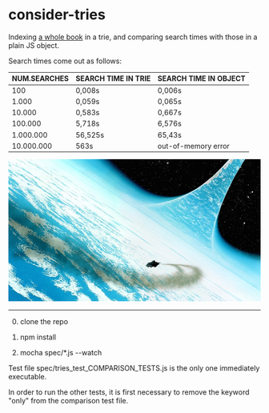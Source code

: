 # consider-tries
Indexing [a whole book](https://github.com/Muzietto/consider-tries/blob/master/doc/ConsiderPhlebas.txt) in a trie, and comparing search times with those in a plain JS object.

Search times come out as follows:

NUM.SEARCHES | SEARCH TIME IN TRIE | SEARCH TIME IN OBJECT 
-------------|---------------------|-----------------------
100|0,008s|0,006s     
1.000|0,059s|0,065s     
10.000|0,583s|0,667s     
100.000|5,718s|6,576s     
1.000.000|56,525s|65,43s     
10.000.000|563s|out-of-memory error  

![alt image](/img/IMB-Consider-Phlebas-Mark-Salwowski-Art.jpg)

-------------
0) clone the repo

1) npm install

2) mocha spec/*.js --watch

Test file spec/tries_test_COMPARISON_TESTS.js is the only one immediately executable.

In order to run the other tests, it is first necessary to remove the keyword "only" from the comparison test file.
